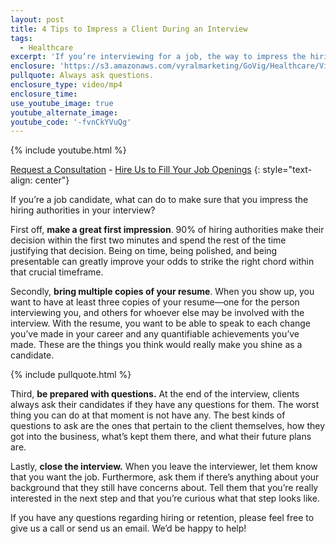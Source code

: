 ```yaml
---
layout: post
title: 4 Tips to Impress a Client During an Interview
tags:
  - Healthcare
excerpt: 'If you’re interviewing for a job, the way to impress the hiring authorities is to be prepared and be punctual. Today I have four tips to achieve each of these objectives.'
enclosure: 'https://s3.amazonaws.com/vyralmarketing/GoVig/Healthcare/Videos/Hadley+Gayles+%252812-5-2016%2529+Interviewing.mp4'
pullquote: Always ask questions.
enclosure_type: video/mp4
enclosure_time:
use_youtube_image: true
youtube_alternate_image:
youtube_code: '-fvnCkYVuQg'
---
```



{% include youtube.html %}

[Request a Consultation](http://govig.com/request-information/) - [Hire Us to Fill Your Job Openings](http://govig.com/contact/)
{: style="text-align: center"}

If you’re a job candidate, what can do to make sure that you impress the hiring authorities in your interview?

First off, **make a great first impression**. 90% of hiring authorities make their decision within the first two minutes and spend the rest of the time justifying that decision. Being on time, being polished, and being presentable can greatly improve your odds to strike the right chord within that crucial timeframe.

Secondly, **bring multiple copies of your resume**. When you show up, you want to have at least three copies of your resume—one for the person interviewing you, and others for whoever else may be involved with the interview. With the resume, you want to be able to speak to each change you’ve made in your career and any quantifiable achievements you’ve made. These are the things you think would really make you shine as a candidate.

{% include pullquote.html %}

Third, **be prepared with questions.** At the end of the interview, clients always ask their candidates if they have any questions for them. The worst thing you can do at that moment is not have any. The best kinds of questions to ask are the ones that pertain to the client themselves, how they got into the business, what’s kept them there, and what their future plans are.

Lastly, **close the interview.** When you leave the interviewer, let them know that you want the job. Furthermore, ask them if there’s anything about your background that they still have concerns about. Tell them that you’re really interested in the next step and that you’re curious what that step looks like.

If you have any questions regarding hiring or retention, please feel free to give us a call or send us an email. We’d be happy to help!
